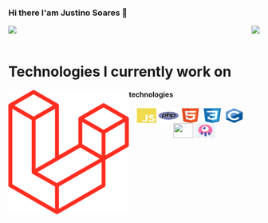 ### Hi there I'am Justino Soares 👋
<!-- colocar as actividades -->
<div>
  <img  height="180em" src="https://github-readme-stats.vercel.app/api?username=JustinoSoares&show_icons=true&theme=great-gatsby&include_all_commits=true&count_private=true"/>
  <img align="right" height="180em" src="https://github-readme-stats.vercel.app/api/top-langs/?username=JustinoSoares&layout=compact&langs_count=16&theme=great-gatsby"/>
</div>

<div  align="center"> 
  <div style="display: inline_block"><br>
      <h1 align="start">Technologies I currently work on</h1>
    <img align="left" height="250" alt="coding-time" src="./img/laravel-2.svg">
    <h4 align="start">technologies</h4>
    <img align="center" height="30" width="40" alt="js-icon"  src="https://raw.githubusercontent.com/devicons/devicon/master/icons/javascript/javascript-plain.svg">
    <img align="center" height="30" width="40" alt="react-icon" src="https://raw.githubusercontent.com/devicons/devicon/master/icons/php/php-original.svg">
    <img align="center" height="30" width="40" alt="html-icon" src="https://raw.githubusercontent.com/devicons/devicon/master/icons/html5/html5-original.svg">
    <img align="center" height="30" width="40" alt="css-icon" src="https://raw.githubusercontent.com/devicons/devicon/master/icons/css3/css3-original.svg">
    <img align="center" height="30" width="40" alt="c-icon" src="https://raw.githubusercontent.com/devicons/devicon/master/icons/c/c-original.svg">
     <img align="center" height="30" width="40"  src="https://cdn.jsdelivr.net/gh/devicons/devicon/icons/tailwindcss/tailwindcss-plain.svg" width="40" height="40" />
    <img align="center" height="30" width="40" alt="nodejs-icon" src="./img/livewire.png">
   </div>
    
  
